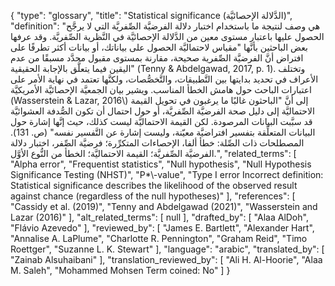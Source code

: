 {
    "type": "glossary",
    "title": "Statistical significance (الدَّلالة الإحصائيَّة)",
    "definition": "هي وصف لنتيجة ما باستخدام اختبار دلالة الفرضيَّة الصِّفريَّة التي لا يرجَّح الحصول عليها باعتبار مستوى معين من الدَّلالة الإحصائيَّة في النَّظرية الصِّفريَّة. وقد عرفها بعض الباحثين بأنَّها \"مقياس لاحتماليَّة الحصول على بياناتك، أو بيانات أكثر تطرفًا على افتراض أنَّ الفرضيَّة الصِّفرية صحيحة، مقارنة بمستوى مقبول محدَّد مسبقًا من عدم اليقين فيما يتعلَّق بالإجابة الحقيقية\" (Tenny & Abdelgawad, 2017, p. 1). وتختلف الأعراف في تحديد بدايتها بين التَّطبيقات، والتَّخصُّصات، ولكنَّها تعتمد في نهاية الأمر على اعتبارات الباحث حول هامش الخطأ المناسب.  ويشير بيان الجمعيَّة الإحصائيَّة الأمريكيَّة (Wasserstein & Lazar, 2016\\) إلى أنَّ \"الباحثون غالبًا ما يرغبون في تحويل القيمة الاحتماليَّة إلى دليل صحة الفرضيَّة الصِّفريَّة، أو حول احتمال أن تكون الصُّدفة العشوائيَّة قد سبَّبت البيانات المرصودة. لكن القيمة الاحتماليَّة ليست كذلك، حيث إنَّها إشارة حول البيانات المتعلِّقة بتفسير افتراضيَّة معيّنة، وليست إشارة عن التَّفسير نفسه\" (ص. 131). المصطلحات ذات الصِّلة: خطأ ألفا، الإحصاءات المتكرِّرة؛ فرضيَّة الصِّفر، اختبار دلالة الفرضيَّة الصِّفريَّة؛ القيمة الاحتماليَّة؛ الخطأ من النُّوع الأوَّل.",
    "related_terms": [
        "Alpha error",
        "Frequentist statistics",
        "Null hypothesis",
        "Null Hypothesis Significance Testing (NHST)",
        "P*\\-value",
        "Type I error Incorrect definition: Statistical significance describes the likelihood of the observed result against chance (regardless of the null hypotheses)"
    ],
    "references": [
        "Cassidy et al. (2019)",
        "Tenny and Abdelgawad (2021)",
        "Wasserstein and Lazar (2016)"
    ],
    "alt_related_terms": [
        null
    ],
    "drafted_by": [
        "Alaa AlDoh",
        "Flávio Azevedo"
    ],
    "reviewed_by": [
        "James E. Bartlett",
        "Alexander Hart",
        "Annalise A. LaPlume",
        "Charlotte R. Pennington",
        "Graham Reid",
        "Timo Roettger",
        "Suzanne L. K. Stewart"
    ],
    "language": "arabic",
    "translated_by": [
        "Zainab Alsuhaibani"
    ],
    "translation_reviewed_by": [
        "Ali H. Al-Hoorie",
        "Alaa M. Saleh",
        "Mohammed Mohsen Term coined: No"
    ]
}